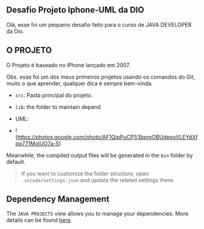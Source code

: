 ## Desafio Projeto Iphone-UML da DIO

Olá, esse foi um pequeno desafio feito para o curso de JAVA DEVELOPER da Dio. 

## O PROJETO

O Projeto é baseado no iPhone lançado em 2007.

Obs. esse foi um dos meus primeiros projetos usando os comandos do Git, muito o que aprender, qualquer dica é sempre bem-vinda. 

- `src`: Pasta principal do projeto.
- `lib`: the folder to maintain depend

- UML:

- !(https://photos.google.com/photo/AF1QipPuCP1j3bpmOBUdeeoVLEYdXfpp771MolUO7a-5)

Meanwhile, the compiled output files will be generated in the `bin` folder by default.

> If you want to customize the folder structure, open `.vscode/settings.json` and update the related settings there.

## Dependency Management

The `JAVA PROJECTS` view allows you to manage your dependencies. More details can be found [here](https://github.com/microsoft/vscode-java-dependency#manage-dependencies).
